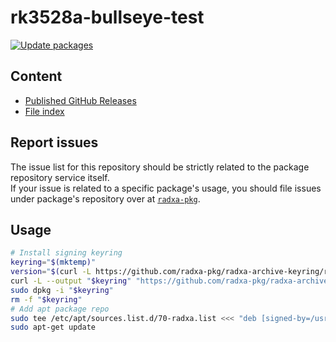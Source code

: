 # rk3528a-bullseye-test

[![Update packages](https://github.com/radxa-repo/rk3528a-bullseye-test/actions/workflows/update.yaml/badge.svg)](https://github.com/radxa-repo/rk3528a-bullseye-test/actions/workflows/update.yaml)

## Content

* [Published GitHub Releases](https://radxa-repo.github.io/rk3528a-bullseye-test/pkgs.json)
* [File index](https://radxa-repo.github.io/rk3528a-bullseye-test/files.list)

## Report issues

The issue list for this repository should be strictly related to the package repository service itself.  
If your issue is related to a specific package's usage, you should file issues under package's repository over at [`radxa-pkg`](https://github.com/radxa-pkg).

## Usage

```bash
# Install signing keyring
keyring="$(mktemp)"
version="$(curl -L https://github.com/radxa-pkg/radxa-archive-keyring/releases/latest/download/VERSION)"
curl -L --output "$keyring" "https://github.com/radxa-pkg/radxa-archive-keyring/releases/latest/download/radxa-archive-keyring_${version}_all.deb"
sudo dpkg -i "$keyring"
rm -f "$keyring"
# Add apt package repo
sudo tee /etc/apt/sources.list.d/70-radxa.list <<< "deb [signed-by=/usr/share/keyrings/radxa-archive-keyring.gpg] https://radxa-repo.github.io/rk3528a-bullseye-test/ rk3528a-bullseye-test main"
sudo apt-get update
```
